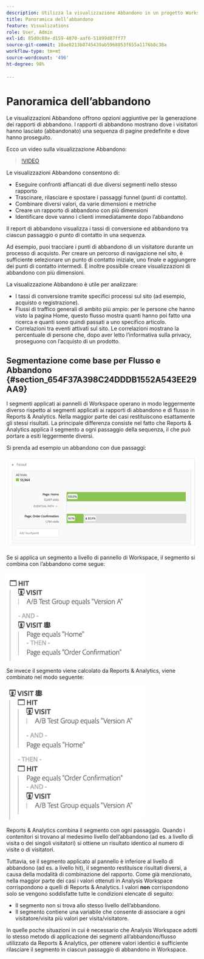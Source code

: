 ```yaml
---
description: Utilizza la visualizzazione Abbandono in un progetto Workspace.
title: Panoramica dell’abbandono
feature: Visualizations
role: User, Admin
exl-id: 85d0c88e-d159-4870-aaf6-51899d87ff77
source-git-commit: 10ae8213b8745439ab5968853f655a1176b8c38a
workflow-type: tm+mt
source-wordcount: '496'
ht-degree: 98%

---
```


# Panoramica dell’abbandono

Le visualizzazioni Abbandono offrono opzioni aggiuntive per la generazione dei rapporti di abbandono. I rapporti di abbandono mostrano dove i visitatori hanno lasciato (abbandonato) una sequenza di pagine predefinite e dove hanno proseguito.

Ecco un video sulla visualizzazione Abbandono:

>[!VIDEO](https://video.tv.adobe.com/v/24042/?quality=12)

Le visualizzazioni Abbandono consentono di:

* Eseguire confronti affiancati di due diversi segmenti nello stesso rapporto
* Trascinare, rilasciare e spostare i passaggi funnel (punti di contatto).
* Combinare diversi valori, da varie dimensioni e metriche
* Creare un rapporto di abbandono con più dimensioni
* Identificare dove vanno i clienti immediatamente dopo l’abbandono

Il report di abbandono visualizza i tassi di conversione ed abbandono tra ciascun passaggio o punto di contatto in una sequenza.

Ad esempio, puoi tracciare i punti di abbandono di un visitatore durante un processo di acquisto. Per creare un percorso di navigazione nel sito, è sufficiente selezionare un punto di contatto iniziale, uno finale e aggiungere dei punti di contatto intermedi. È inoltre possibile creare visualizzazioni di abbandono con più dimensioni.

La visualizzazione Abbandono è utile per analizzare:

* I tassi di conversione tramite specifici processi sul sito (ad esempio, acquisto o registrazione).
* Flussi di traffico generali di ambito più ampio: per le persone che hanno visto la pagina Home, questo flusso mostra quanti hanno poi fatto una ricerca e quanti sono quindi passati a uno specifico articolo.
* Correlazioni tra eventi attivati sul sito. Le correlazioni mostrano la percentuale di persone che, dopo aver letto l’informativa sulla privacy, proseguono con l’acquisto di un prodotto.

## Segmentazione come base per Flusso e Abbandono {#section_654F37A398C24DDDB1552A543EE29AA9}

I segmenti applicati ai pannelli di Workspace operano in modo leggermente diverso rispetto ai segmenti applicati ai rapporti di abbandono e di flusso in Reports &amp; Analytics. Nella maggior parte dei casi restituiscono esattamente gli stessi risultati. La principale differenza consiste nel fatto che Reports &amp; Analytics applica il segmento a ogni passaggio della sequenza, il che può portare a esiti leggermente diversi.

Si prenda ad esempio un abbandono con due passaggi:

![](assets/fallout_segments1.png)

Se si applica un segmento a livello di pannello di Workspace, il segmento si combina con l’abbandono come segue:

![](assets/fallout_seg.png)

Se invece il segmento viene calcolato da Reports &amp; Analytics, viene combinato nel modo seguente:

![](assets/fallout_segments3.png)

Reports &amp; Analytics combina il segmento con ogni passaggio. Quando i contenitori si trovano al medesimo livello dell’abbandono (ad es. a livello di visita o dei singoli visitatori) si ottiene un risultato identico al numero di visite o di visitatori.

Tuttavia, se il segmento applicato al pannello è inferiore al livello di abbandono (ad es. a livello hit), il segmento restituisce risultati diversi, a causa della modalità di combinazione del rapporto. Come già menzionato, nella maggior parte dei casi i valori ottenuti in Analysis Workspace corrispondono a quelli di Reports &amp; Analytics. I valori **non** corrispondono solo se vengono soddisfatte tutte le condizioni elencate di seguito:

* Il segmento non si trova allo stesso livello dell’abbandono.
* Il segmento contiene una variabile che consente di associare a ogni visitatore/visita più valori per visita/visitatore.

In quelle poche situazioni in cui è necessario che Analysis Workspace adotti lo stesso metodo di applicazione dei segmenti all’abbandono/flusso utilizzato da Reports &amp; Analytics, per ottenere valori identici è sufficiente rilasciare il segmento in ciascun passaggio di abbandono in Workspace.
